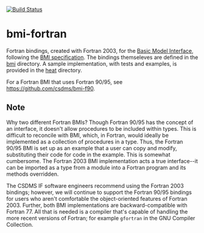 [![Build Status](https://travis-ci.org/csdms/bmi-fortran.svg?branch=master)](https://travis-ci.org/csdms/bmi-fortran)

# bmi-fortran

Fortran bindings, created with Fortran 2003, for the
[Basic Model Interface](http://csdms.colorado.edu/wiki/BMI_Description),
following the [BMI specification](https://bmi-spec.readthedocs.io).
The bindings themseleves are defined in the [bmi](./bmi) directory.
A sample implementation,
with tests and examples,
is provided in the [heat](./heat) directory.

For a Fortran BMI that uses Fortran 90/95,
see https://github.com/csdms/bmi-f90.

## Note

Why two different Fortran BMIs?
Though Fortran 90/95 has the concept of an interface,
it doesn't allow procedures to be included within types.
This is difficult to reconcile with BMI, which, in Fortran,
would ideally be implemented as a collection of procedures in a type.
Thus, the Fortran 90/95 BMI is set up as an example
that a user can copy and modify,
substituting their code for code in the example.
This is somewhat cumbersome.
The Fortran 2003 BMI implementation acts a true interface--it can be imported
as a type from a module into a Fortran program and its methods overridden.

The CSDMS IF software engineers recommend using the Fortran 2003 bindings;
however, we will continue to support the Fortran 90/95 bindings
for users who aren't comfortable
the object-oriented features of Fortran 2003.
Further, both BMI implementations are backward-compatible with Fortran 77.
All that is needed is a compiler that's capable of handling
the more recent versions of Fortran;
for example `gfortran` in the GNU Compiler Collection.
